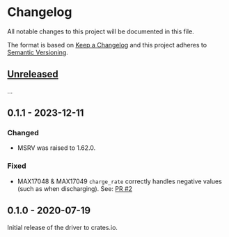 # Changelog

All notable changes to this project will be documented in this file.

The format is based on [Keep a Changelog](http://keepachangelog.com/en/1.0.0/)
and this project adheres to [Semantic Versioning](http://semver.org/spec/v2.0.0.html).

## [Unreleased]

...

## 0.1.1 - 2023-12-11

### Changed

- MSRV was raised to 1.62.0.

### Fixed

- MAX17048 & MAX17049 `charge_rate` correctly handles negative values (such as when discharging). See: [PR #2](https://github.com/eldruin/max170xx-rs/pull/2)

## 0.1.0 - 2020-07-19

Initial release of the driver to crates.io.

[Unreleased]: https://github.com/eldruin/max170xx-rs/compare/v0.1.0...HEAD
